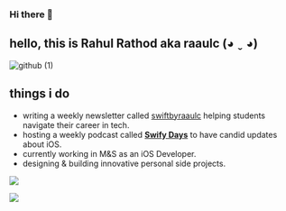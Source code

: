 ### Hi there 👋

## hello, this is Rahul Rathod aka raaulc (◕ ˬ ◕)
![github (1)](https://github.com/rahulmns/rahulmns/blob/main/header.png)

## things i do

* writing a weekly newsletter called [swiftbyraaulc](https://swiftbyraaulc.substack.com/) helping students navigate their career in tech.
* hosting a weekly podcast called <b><span style="color:#6FA888;">[Swify Days](https://anchor.fm/rahul-rathod2)</b></span> to have candid updates about iOS.
* currently working in M&S as an iOS Developer.
* designing & building innovative personal side projects.


<!-- ## streak 
## projects i'm working on

## things i did previously

<!-- ## streak 
[![GitHub Streak](http://github-readme-streak-stats.herokuapp.com?user=dwvicy&theme=dark)](https://git.io/streak-stats) &nbsp;
## connect with me 
<a href="https://linkedin.com/in/raaulc" target="_blank" rel="noopener noreferrer"><img src="https://i.imgur.com/kF9HMpz.png" width=40px height=40px title="source: imgur.com" /></a> &nbsp;  <a href="https://twitter.com/rahul_code" target="_blank" rel="noopener noreferrer"><img src="https://i.imgur.com/G7yTDHP.png" width=40px height=40px title="source: imgur.com" /></a> &nbsp;  <a 
 -->

![](https://komarev.com/ghpvc/?username=rahulmns&style=plastic&label=Stalker+Alert) <br>

![](https://hit.yhype.me/github/profile?user_id=65287267)
